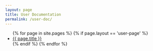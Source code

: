 ```yaml
---
layout: page
title: User Documentation
permalink: /user-doc/
---
```


<ul>
{% for page in site.pages %}
  {% if page.layout == 'user-page' %}  
    <li><a href="/reservations{{ page.url }}">{{ page.title }}</a></li>
  {% endif %}
{% endfor %}
</ul>
